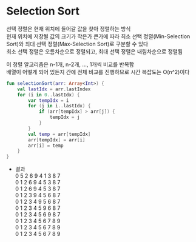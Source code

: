 # Selection Sort

선택 정렬은 현재 위치에 들어갈 값을 찾아 정렬하는 방식  
현재 위치에 저장될 값의 크기가 작은가 큰가에 따라 최소 선택 정렬(Min-Selection Sort)와 최대 선택 정렬(Max-Selection Sort)로 구분할 수 있다  
최소 선택 정렬은 오름차순으로 정렬되고, 최대 선택 정렬은 내림차순으로 정렬됨  

이 정렬 알고리즘은 n-1개, n-2개, ..., 1개씩 비교를 반복함  
배열이 어떻게 되어 있든지 간에 전체 비교를 진행하므로 시간 복잡도는 O(n^2)이다

~~~kotlin
fun selectionSort(arr: Array<Int>) {
    val lastIdx = arr.lastIndex
    for (i in 0..lastIdx) {
        var tempIdx = i
        for (j in i..lastIdx) {
            if (arr[tempIdx] > arr[j]) {
                tempIdx = j
            }
        }
        val temp = arr[tempIdx]
        arr[tempIdx] = arr[i]
        arr[i] = temp
    }
}
~~~

- 결과  
0 5 2 6 9 4 1 3 8 7  
0 1 2 6 9 4 5 3 8 7  
0 1 2 6 9 4 5 3 8 7  
0 1 2 3 9 4 5 6 8 7  
0 1 2 3 4 9 5 6 8 7  
0 1 2 3 4 5 9 6 8 7  
0 1 2 3 4 5 6 9 8 7  
0 1 2 3 4 5 6 7 8 9  
0 1 2 3 4 5 6 7 8 9  
0 1 2 3 4 5 6 7 8 9
